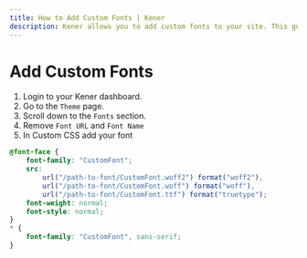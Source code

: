 ```yaml
---
title: How to Add Custom Fonts | Kener
description: Kener allows you to add custom fonts to your site. This guide will help you add custom fonts to your Kener site.
---
```


# Add Custom Fonts

1. Login to your Kener dashboard.
2. Go to the `Theme` page.
3. Scroll down to the `Fonts` section.
4. Remove `Font URL` and `Font Name`
5. In Custom CSS add your font

```css
@font-face {
	font-family: "CustomFont";
	src:
		url("/path-to-font/CustomFont.woff2") format("woff2"),
		url("/path-to-font/CustomFont.woff") format("woff"),
		url("/path-to-font/CustomFont.ttf") format("truetype");
	font-weight: normal;
	font-style: normal;
}
* {
	font-family: "CustomFont", sans-serif;
}
```
